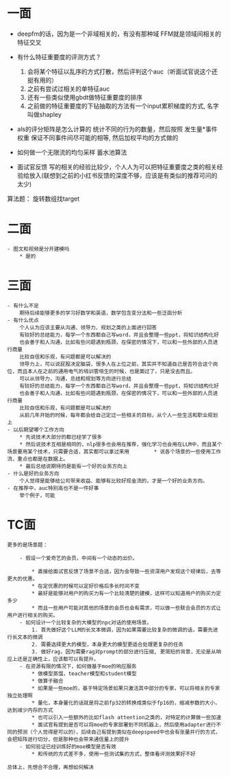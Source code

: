 # 一面

- deepfm的话，因为是一个非域相关的，有没有那种域
    FFM就是领域间相关的特征交叉

- 有什么特征重要度的评测方式？
    1. 会将某个特征以乱序的方式打散，然后评判这个auc（听面试官说这个还挺有用的）
    2. 之前有尝试过相关的单特征auc
    3. 还有一些类似使用gbdt做特征重要度的排序
    4. 之前做的特征重要度的下钻抽取的方法有一个input累积梯度的方式, 名字叫做shapley


- als的评分矩阵是怎么计算的
    统计不同的行为的数量，然后按照  发生量*事件权重 保证不同事件间尽可能的相等, 然后加权平均的方式做的


- 如何做一个无限流的均匀采样
    蓄水池算法
    
- 面试官反馈
    写的相关的经验比较少，个人人为可以把特征重要度之类的相关经验给放入(联想到之前的小红书反馈的深度不够，应该是有类似的推荐可问的太少)



算法题：
    旋转数组找target



# 二面
    - 图文和视频是分开建模吗
        * 是的
        

# 三面
    - 有什么不足
        期待后续能够更多的学习好数学和英语，数学包含变分法和一些泛函分析
    - 有什么优点
        个人认为应该主要从沟通、领导力、规划之类的上面进行回答
        有较好的总结能力，每学一个东西都自己写word，并且会整理一些ppt，将知识结构化好
        也会善于和人沟通，比如有些问题遇到瓶颈，在保密的情况下，可以和一些外部的人员进行商量
        比较自信和乐观，有问题都是可以解决的
        领导力上，可以说屁股决定脑袋，很多人在上位之前，其实并不知道自己是否符合这个岗位，而且本人在之前的通用电气的培训管培生的时候，也是面过了，只是没去而且。
        可以从领导力，沟通，总结和规划等方向进行总结
        有较好的总结能力，每学一个东西都自己写word，并且会整理一些ppt，将知识结构化好
        也会善于和人沟通，比如有些问题遇到瓶颈，在保密的情况下，可以和一些外部的人员进行商量
        比较自信和乐观，有问题都是可以解决的
        从前几年开始的时候，每年都会给自己定过一些相关的目标，从个人一些生活和职业规划上
    - 以后期望哪个工作方向
        * 先说技术大部分的都已经学了很多
        * 然后说技术互相是相同的，nlp很多也会用在推荐，强化学习也会用在LLM中，而且某个场景要用某个技术，只需要合适，其实都可以拿过来用        * 说各个场景的一些使用工作流，重点也都是在数据上。
        * 最后总结说期待的是能有一个好的业务方向上
    - 什么是好的业务方向
        个人觉得是能够给公司带来收益、能够有比较好现金流的，才是一个好的业务方向。
    - 在推荐中，auc特别高也不是一件好事
        举个例子，可能
# TC面
    更多的是场景题：

        - 假设一个爱奇艺的会员，中间有一个动态的出价。

            * 直接给面试官反馈了场景不合适，因为会导致一些资深用户发现这个规律后，去等更大的优惠。
            * 在定优惠的时候可以定好价格后多长时间不变
            * 最好是能够对用户的购买力有一个比较清楚的建模，这样可以知道用户的购买力定多少
            * 而且一些用户可能对其他的场景的会员也会有需求，可以做一些联合会员的方式让用户进行相关的购买。
        - 如何设计一个比较复杂的大模型的npc对话的使用场景。
            1. 首先做好这个LLM的长文本微调，因为如果需要比较复杂的微调的话，需要先进行长文本的微调
            2. 需要选择更大的模型，本身更大的模型更适合处理更复杂的任务
            3. 做好rag，因为需要rag对prompt的部分进行压缩, 更简短的背景，无论是从响应上还是正确性上，应该都可以有提升。
        - 在资源有限的情况下，如何做基于moe的响应服务
            * 做模型蒸馏，teacher模型和student模型
            * 做算子融合
            * 如果是一些moe的，基于特定场景如果只激活其中部分的专家，可以将相关的专家独立处理啊
            * 量化，本身量化的话就是将之前fp32的转换成类似于fp16的，缩减参数的大小，达到减少内存的方式
            * 也可以引入一些额外的比如flash attention之类的，对特定的计算做一些加速
            * 面试官有提到是否可以将moe的专家部署到不同机器上，然后使用adapter进行不同的预测（个人觉得是可以的），后续自己有提到类似在deepspeed中也会有张量并行的方式，会把矩阵进行切分，但是那种也会带来通信量上的提升
        - 如何验证已经训练好的moe模型是否有效
            * 和传统的方式差不多，使用一些测试集的方式，整体看评测效果好不好

    总体上，先想合不合理，再想如何解决

